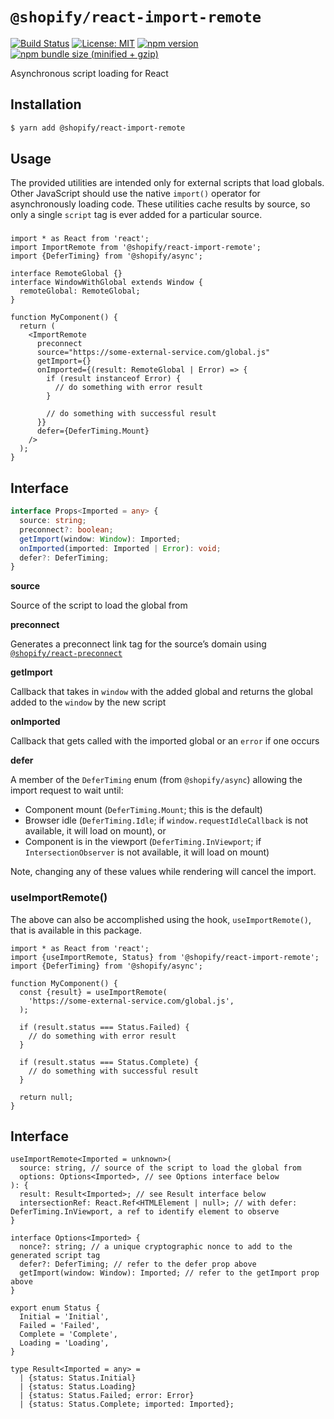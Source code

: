 # `@shopify/react-import-remote`

[![Build Status](https://travis-ci.org/Shopify/quilt.svg?branch=master)](https://travis-ci.org/Shopify/quilt)
[![License: MIT](https://img.shields.io/badge/License-MIT-green.svg)](LICENSE.md) [![npm version](https://badge.fury.io/js/%40shopify%2Freact-import-remote.svg)](https://badge.fury.io/js/%40shopify%2Freact-import-remote.svg) [![npm bundle size (minified + gzip)](https://img.shields.io/bundlephobia/minzip/@shopify/react-import-remote.svg)](https://img.shields.io/bundlephobia/minzip/@shopify/react-import-remote.svg)

Asynchronous script loading for React

## Installation

```bash
$ yarn add @shopify/react-import-remote
```

## Usage

The provided utilities are intended only for external scripts that load globals. Other JavaScript should use the native `import()` operator for asynchronously loading code. These utilities cache results by source, so only a single `script` tag is ever added for a particular source.

### <ImportRemote />

```tsx
import * as React from 'react';
import ImportRemote from '@shopify/react-import-remote';
import {DeferTiming} from '@shopify/async';

interface RemoteGlobal {}
interface WindowWithGlobal extends Window {
  remoteGlobal: RemoteGlobal;
}

function MyComponent() {
  return (
    <ImportRemote
      preconnect
      source="https://some-external-service.com/global.js"
      getImport={}
      onImported={(result: RemoteGlobal | Error) => {
        if (result instanceof Error) {
          // do something with error result
        }

        // do something with successful result
      }}
      defer={DeferTiming.Mount}
    />
  );
}
```

## Interface

```ts
interface Props<Imported = any> {
  source: string;
  preconnect?: boolean;
  getImport(window: Window): Imported;
  onImported(imported: Imported | Error): void;
  defer?: DeferTiming;
}
```

**source**

Source of the script to load the global from

**preconnect**

Generates a preconnect link tag for the source’s domain using [`@shopify/react-preconnect`](https://github.com/Shopify/quilt/tree/master/packages/react-preconnect)

**getImport**

Callback that takes in `window` with the added global and returns the global added to the `window` by the new script

**onImported**

Callback that gets called with the imported global or an `error` if one occurs

**defer**

A member of the `DeferTiming` enum (from `@shopify/async`) allowing the import request to wait until:

- Component mount (`DeferTiming.Mount`; this is the default)
- Browser idle (`DeferTiming.Idle`; if `window.requestIdleCallback` is not available, it will load on mount), or
- Component is in the viewport (`DeferTiming.InViewport`; if `IntersectionObserver` is not available, it will load on mount)

Note, changing any of these values while rendering will cancel the import.

### useImportRemote()

The above can also be accomplished using the hook, `useImportRemote()`, that is available in this package.

```tsx
import * as React from 'react';
import {useImportRemote, Status} from '@shopify/react-import-remote';
import {DeferTiming} from '@shopify/async';

function MyComponent() {
  const {result} = useImportRemote(
    'https://some-external-service.com/global.js',
  );

  if (result.status === Status.Failed) {
    // do something with error result
  }

  if (result.status === Status.Complete) {
    // do something with successful result
  }

  return null;
}
```

## Interface

```tsx
useImportRemote<Imported = unknown>(
  source: string, // source of the script to load the global from
  options: Options<Imported>, // see Options interface below
): {
  result: Result<Imported>; // see Result interface below
  intersectionRef: React.Ref<HTMLElement | null>; // with defer: DeferTiming.InViewport, a ref to identify element to observe
}

interface Options<Imported> {
  nonce?: string; // a unique cryptographic nonce to add to the generated script tag
  defer?: DeferTiming; // refer to the defer prop above
  getImport(window: Window): Imported; // refer to the getImport prop above
}

export enum Status {
  Initial = 'Initial',
  Failed = 'Failed',
  Complete = 'Complete',
  Loading = 'Loading',
}

type Result<Imported = any> =
  | {status: Status.Initial}
  | {status: Status.Loading}
  | {status: Status.Failed; error: Error}
  | {status: Status.Complete; imported: Imported};
```
